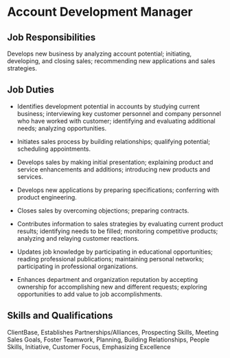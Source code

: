 # Account Development Manager

## Job Responsibilities

Develops new business by analyzing account potential; initiating, developing, and closing sales; recommending new applications and sales strategies.

## Job Duties

* Identifies development potential in accounts by studying current business; interviewing key customer personnel and company personnel who have worked with customer; identifying and evaluating additional needs; analyzing opportunities.

* Initiates sales process by building relationships; qualifying potential; scheduling appointments.

* Develops sales by making initial presentation; explaining product and service enhancements and additions; introducing new products and services.

* Develops new applications by preparing specifications; conferring with product engineering.

* Closes sales by overcoming objections; preparing contracts.

* Contributes information to sales strategies by evaluating current product results; identifying needs to be filled; monitoring competitive products; analyzing and relaying customer reactions.

* Updates job knowledge by participating in educational opportunities; reading professional publications; maintaining personal networks; participating in professional organizations.

* Enhances department and organization reputation by accepting ownership for accomplishing new and different requests; exploring opportunities to add value to job accomplishments.

## Skills and Qualifications

ClientBase, Establishes Partnerships/Alliances, Prospecting Skills, Meeting Sales Goals, Foster Teamwork, Planning, Building Relationships, People Skills, Initiative, Customer Focus, Emphasizing Excellence

